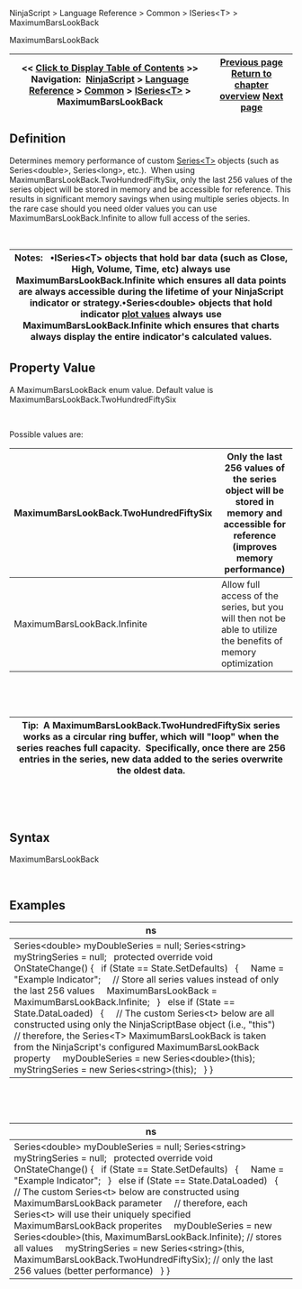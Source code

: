 ﻿


NinjaScript \> Language Reference \> Common \> ISeries\<T\> \> MaximumBarsLookBack






















MaximumBarsLookBack







| \<\< [Click to Display Table of Contents](maximumbarslookback.md) \>\> **Navigation:**     [NinjaScript](ninjascript.md) \> [Language Reference](language_reference_wip.md) \> [Common](common.md) \> [ISeries\<T\>](iseriest.md) \> MaximumBarsLookBack | [Previous page](isvaliddatapointat.md) [Return to chapter overview](iseriest.md) [Next page](onbarupdate.md) |
| --- | --- |











## Definition


Determines memory performance of custom [Series\<T\>](seriest.md) objects (such as Series\<double\>, Series\<long\>, etc.).  When using MaximumBarsLookBack.TwoHundredFiftySix, only the last 256 values of the series object will be stored in memory and be accessible for reference. This results in significant memory savings when using multiple series objects. In the rare case should you need older values you can use MaximumBarsLookBack.Infinite to allow full access of the series.


 




| Notes:   •ISeries\<T\> objects that hold bar data (such as Close, High, Volume, Time, etc) always use MaximumBarsLookBack.Infinite which ensures all data points are always accessible during the lifetime of your NinjaScript indicator or strategy.•Series\<double\> objects that hold indicator [plot values](values.md) always use MaximumBarsLookBack.Infinite which ensures that charts always display the entire indicator's calculated values. |
| --- |



## 


## 


## Property Value


A MaximumBarsLookBack enum value. Default value is MaximumBarsLookBack.TwoHundredFiftySix


 


 Possible values are:




| MaximumBarsLookBack.TwoHundredFiftySix | Only the last 256 values of the series object will be stored in memory and accessible for reference (improves memory performance) |
| --- | --- |
| MaximumBarsLookBack.Infinite | Allow full access of the series, but you will then not be able to utilize the benefits of memory optimization |



 


 




| Tip:  A MaximumBarsLookBack.TwoHundredFiftySix series works as a circular ring buffer, which will "loop" when the series reaches full capacity.  Specifically, once there are 256 entries in the series, new data added to the series overwrite the oldest data. |
| --- |



 


 


## Syntax


MaximumBarsLookBack


 


## Examples




| ns |
| --- |
| Series\<double\> myDoubleSeries \= null; Series\<string\> myStringSeries \= null;   protected override void OnStateChange() {    if (State \=\= State.SetDefaults)    {      Name \= "Example Indicator";      // Store all series values instead of only the last 256 values      MaximumBarsLookBack \= MaximumBarsLookBack.Infinite;    }    else if (State \=\= State.DataLoaded)    {      // The custom Series\<t\> below are all constructed using only the NinjaScriptBase object (i.e., "this")      // therefore, the Series\<T\> MaximumBarsLookBack is taken from the NinjaScript's configured MaximumBarsLookBack property      myDoubleSeries \= new Series\<double\>(this);      myStringSeries \= new Series\<string\>(this);    } } |



 


 




| ns |
| --- |
| Series\<double\> myDoubleSeries \= null; Series\<string\> myStringSeries \= null;   protected override void OnStateChange() {    if (State \=\= State.SetDefaults)    {      Name \= "Example Indicator";    }    else if (State \=\= State.DataLoaded)    {      // The custom Series\<t\> below are constructed using MaximumBarsLookBack parameter      // therefore, each Series\<t\> will use their uniquely specified MaximumBarsLookBack properites      myDoubleSeries \= new Series\<double\>(this, MaximumBarsLookBack.Infinite); // stores all values      myStringSeries \= new Series\<string\>(this, MaximumBarsLookBack.TwoHundredFiftySix); // only the last 256 values (better performance)    } } |









